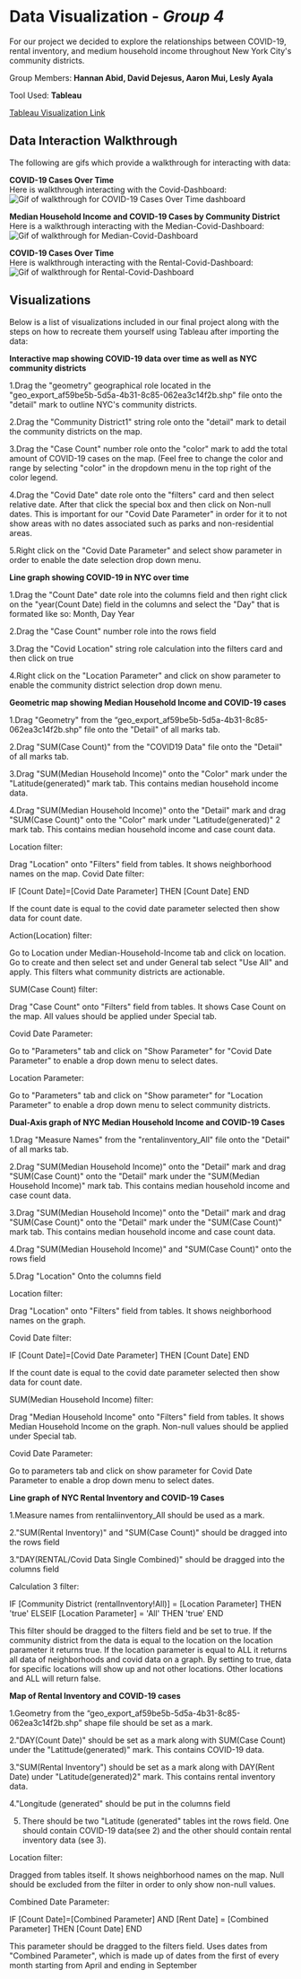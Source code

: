 # Data Visualization - *Group 4*

For our project we decided to explore the relationships between COVID-19, rental inventory, and medium household income throughout New York City's community districts.

Group Members: **Hannan Abid, David Dejesus, Aaron Mui, Lesly Ayala**

Tool Used: **Tableau**

[Tableau Visualization Link](https://public.tableau.com/profile/hannan.abid#!/vizhome/completeCovidCase/Covid-Dashboard)
</br>

## Data Interaction Walkthrough
The following are gifs which provide a walkthrough for interacting with data:
</br>
 
**COVID-19 Cases Over Time**</br>
Here is walkthrough interacting with the Covid-Dashboard:
</br>
<img src = 'DataVis Walkthrough/CovidDataOverTime.gif' title='COVID-19 Cases Over Time Dashboard Walkthrough' width ='' alt='Gif of walkthrough for COVID-19 Cases Over Time dashboard'/>
</br>

**Median Household Income and COVID-19 Cases by Community District**</br>
Here is a walkthrough interacting with the Median-Covid-Dashboard:
</br>
<img src = 'DataVis Walkthrough/MedianCovid.gif' title='Median Household Income and COVID-19 Cases by Community District Dashboard' width ='' alt='Gif of walkthrough for Median-Covid-Dashboard'/>
</br>

**COVID-19 Cases Over Time**</br>
Here is walkthrough interacting with the Rental-Covid-Dashboard:
</br>
<img src = 'DataVis Walkthrough/RentalCovid.gif' title='Rental Inventory and COVID-19 Cases by Community District Dashboard' width ='' alt='Gif of walkthrough for Rental-Covid-Dashboard'/>
</br>

## Visualizations
Below is a list of visualizations included in our final project along with the steps on how to recreate them yourself using Tableau after importing the data:

**Interactive map showing COVID-19 data over time as well as NYC community districts**

1.Drag the "geometry" geographical role located in the "geo_export_af59be5b-5d5a-4b31-8c85-062ea3c14f2b.shp" file onto the "detail" mark to outline NYC's community districts.

2.Drag the "Community District1" string role onto the "detail" mark to detail the community districts on the map.

3.Drag the "Case Count" number role onto the "color" mark to add the total amount of COVID-19 cases on the map. (Feel free to change the color and range by selecting "color" in the dropdown menu in the top right of the color legend.

4.Drag the "Covid Date" date role onto the "filters" card and then select relative date. After that click the special box and then click on Non-null dates. This is important for our "Covid Date Parameter" in order for it to not show areas with no dates associated such as parks and non-residential areas.

5.Right click on the "Covid Date Parameter" and select show parameter in order to enable the date selection drop down menu.

**Line graph showing COVID-19 in NYC over time**

1.Drag the "Count Date" date role into the columns field and then right click on the "year(Count Date) field in the columns and select the "Day" that is formated like so: Month, Day Year

2.Drag the "Case Count" number role into the rows field

3.Drag the "Covid Location" string role calculation into the filters card and then click on true

4.Right click on the "Location Parameter" and click on show parameter to enable the community district selection drop down menu.

**Geometric map showing Median Household Income and COVID-19 cases**

1.Drag "Geometry" from the “geo_export_af59be5b-5d5a-4b31-8c85-062ea3c14f2b.shp” file onto the "Detail" of all marks tab.

2.Drag "SUM(Case Count)" from the "COVID19 Data" file onto the "Detail" of all marks tab.

3.Drag "SUM(Median Household Income)" onto the "Color" mark under the "Latitude(generated)" mark tab. This contains median household income data.

4.Drag "SUM(Median Household Income)" onto the "Detail" mark and drag "SUM(Case Count)" onto the "Color" mark under "Latitude(generated)" 2 mark tab. This contains median household income and case count data.

Location filter:

Drag "Location" onto "Filters" field from tables. It shows neighborhood names on the map.
Covid Date filter:

IF  [Count Date]=[Covid Date Parameter] THEN [Count Date] END

If the count date is equal to the covid date parameter selected then show data for count date.

Action(Location) filter:

Go to Location under Median-Household-Income tab and click on location. Go to create and then select set and under General tab select "Use All" and apply. This filters what community districts are actionable.

SUM(Case Count) filter:

Drag "Case Count" onto "Filters" field from tables. It shows Case Count on the map. All values should be applied under Special tab.

Covid Date Parameter:

Go to "Parameters" tab and click on "Show Parameter" for "Covid Date Parameter" to enable a drop down menu to select dates.

Location Parameter:

Go to "Parameters" tab and click on "Show parameter" for "Location Parameter" to enable a drop down menu to select community districts.

**Dual-Axis graph of NYC Median Household Income and COVID-19 Cases**

1.Drag "Measure Names" from the "rentalinventory_All" file onto the "Detail" of all marks tab.

2.Drag "SUM(Median Household Income)" onto the "Detail" mark and drag "SUM(Case Count)" onto the "Detail" mark under the "SUM(Median Household Income)" mark tab. This contains median household income and case count data.

3.Drag "SUM(Median Household Income)" onto the "Detail" mark and drag "SUM(Case Count)" onto the "Detail" mark under the "SUM(Case Count)" mark tab. This contains median household income and case count data.

4.Drag "SUM(Median Household Income)" and "SUM(Case Count)" onto the rows field

5.Drag "Location" Onto the columns field

Location filter:

Drag "Location" onto "Filters" field from tables. It shows neighborhood names on the graph.

Covid Date filter:

IF  [Count Date]=[Covid Date Parameter] THEN [Count Date] END

If the count date is equal to the covid date parameter selected then show data for count date.

SUM(Median Household Income) filter:

Drag "Median Household Income" onto "Filters" field from tables. It shows Median Household Income on the graph. Non-null values should be applied under Special tab.

Covid Date Parameter:

Go to parameters tab and click on show parameter for Covid Date Parameter to enable a drop down menu to select dates.

**Line graph of NYC Rental Inventory and COVID-19 Cases**

1.Measure names from rentaliinventory_All should be used as a mark. 

2."SUM(Rental Inventory)" and "SUM(Case Count)" should be dragged into the rows field

3."DAY(RENTAL/Covid Data Single Combined)" should be dragged into the columns field

Calculation 3 filter:

IF [Community District (rentalInventory!All)] = [Location Parameter] THEN 'true' ELSEIF  [Location Parameter] = 'All' THEN 'true' END

This filter should be dragged to the filters field and be set to true.
If the community district from the data is equal to the location on the location parameter it returns true.
If the location parameter is equal to ALL it returns all data of neighborhoods and covid data on a graph.
By setting to true, data for specific locations will show up and not other locations. Other locations and ALL will return false.

**Map of Rental Inventory and COVID-19 cases**

1.Geometry from the “geo_export_af59be5b-5d5a-4b31-8c85-062ea3c14f2b.shp” shape file should be set as a mark.

2."DAY(Count Date)" should be set as a mark along with SUM(Case Count) under the "Latittude(generated)" mark. This contains COVID-19 data.

3."SUM(Rental Inventory") should be set as a mark along with DAY(Rent Date) under "Latitude(generated)2" mark. This contains rental inventory data.

4."Longitude (generated" should be put in the columns field

5. There should be two "Latitude (generated" tables int the rows field. One should contain COVID-19 data(see 2) and the other should contain rental inventory data (see 3).

Location filter: 

Dragged from tables itself. It shows neighborhood names on the map. 
Null should be excluded from the filter in order to only show non-null values.

Combined Date Parameter: 

IF  [Count Date]=[Combined Parameter] AND [Rent Date] = [Combined Parameter] THEN [Count Date] END

This parameter should be dragged to the filters field.
Uses dates from "Combined Parameter", which is made up of dates from the first of every month starting from April and ending in September
